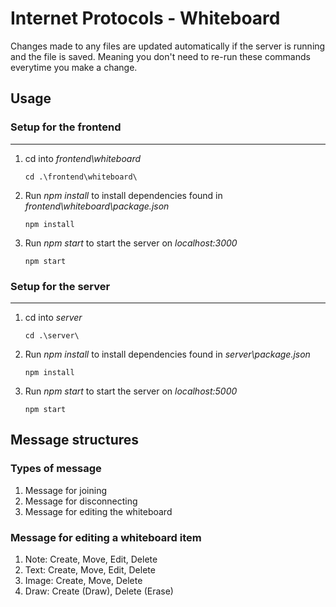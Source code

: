 # Internet Protocols - Whiteboard

Changes made to any files are updated automatically if the server is running and the file is saved. Meaning you don't need to re-run these commands everytime you make a change.

## Usage
### Setup for the frontend
---
1. cd into *frontend\whiteboard*


       cd .\frontend\whiteboard\

2. Run *npm install* to install dependencies found in *frontend\whiteboard\package.json*

       npm install

3. Run *npm start* to start the server on *localhost:3000*

       npm start

### Setup for the server
---
1. cd into *server*


       cd .\server\

2. Run *npm install* to install dependencies found in *server\package.json*

       npm install

3. Run *npm start* to start the server on *localhost:5000*

       npm start

## Message structures
### Types of message

1. Message for joining
2. Message for disconnecting
3. Message for editing the whiteboard

### Message for editing a whiteboard item

1. Note:
       Create,
       Move,
       Edit,
       Delete
2. Text:
       Create,
       Move,
       Edit,
       Delete
3. Image:
       Create,
       Move,
       Delete
4. Draw:
       Create (Draw),
       Delete (Erase)






